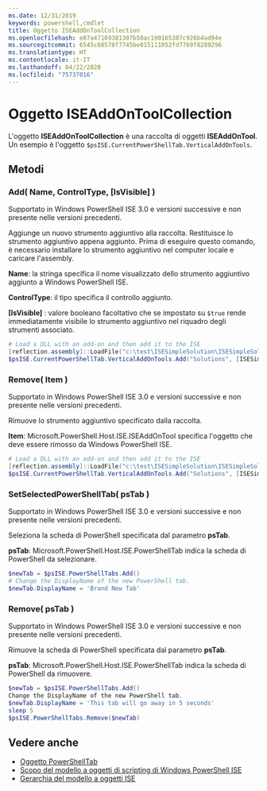 ```yaml
---
ms.date: 12/31/2019
keywords: powershell,cmdlet
title: Oggetto ISEAddOnToolCollection
ms.openlocfilehash: e07a47169381307b50ac190165307c926b4ad94e
ms.sourcegitcommit: 6545c60578f7745be015111052fd7769f8289296
ms.translationtype: HT
ms.contentlocale: it-IT
ms.lasthandoff: 04/22/2020
ms.locfileid: "75737016"
---
```

# <a name="the-iseaddontoolcollection-object"></a>Oggetto ISEAddOnToolCollection

L'oggetto **ISEAddOnToolCollection** è una raccolta di oggetti **ISEAddOnTool**. Un esempio è l'oggetto `$psISE.CurrentPowerShellTab.VerticalAddOnTools`.

## <a name="methods"></a>Metodi

### <a name="add-name-controltype-isvisible-"></a>Add\( Name, ControlType, \[IsVisible\] \)

Supportato in Windows PowerShell ISE 3.0 e versioni successive e non presente nelle versioni precedenti.

Aggiunge un nuovo strumento aggiuntivo alla raccolta. Restituisce lo strumento aggiuntivo appena aggiunto. Prima di eseguire questo comando, è necessario installare lo strumento aggiuntivo nel computer locale e caricare l'assembly.

**Name**: la stringa specifica il nome visualizzato dello strumento aggiuntivo aggiunto a Windows PowerShell ISE.

**ControlType**: il tipo specifica il controllo aggiunto.

**\[IsVisible\]** : valore booleano facoltativo che se impostato su `$true` rende immediatamente visibile lo strumento aggiuntivo nel riquadro degli strumenti associato.

```powershell
# Load a DLL with an add-on and then add it to the ISE
[reflection.assembly]::LoadFile("c:\test\ISESimpleSolution\ISESimpleSolution.dll")
$psISE.CurrentPowerShellTab.VerticalAddOnTools.Add("Solutions", [ISESimpleSolution.Solution], $true)
```

### <a name="remove-item-"></a>Remove\( Item \)

Supportato in Windows PowerShell ISE 3.0 e versioni successive e non presente nelle versioni precedenti.

Rimuove lo strumento aggiuntivo specificato dalla raccolta.

**Item**: Microsoft.PowerShell.Host.ISE.ISEAddOnTool specifica l'oggetto che deve essere rimosso da Windows PowerShell ISE.

```powershell
# Load a DLL with an add-on and then add it to the ISE
[reflection.assembly]::LoadFile("c:\test\ISESimpleSolution\ISESimpleSolution.dll")
$psISE.CurrentPowerShellTab.VerticalAddOnTools.Add("Solutions", [ISESimpleSolution.Solution], $true)
```

### <a name="setselectedpowershelltab-pstab-"></a>SetSelectedPowerShellTab\( psTab \)

Supportato in Windows PowerShell ISE 3.0 e versioni successive e non presente nelle versioni precedenti.

Seleziona la scheda di PowerShell specificata dal parametro **psTab**.

**psTab**: Microsoft.PowerShell.Host.ISE.PowerShellTab indica la scheda di PowerShell da selezionare.

```powershell
$newTab = $psISE.PowerShellTabs.Add()
# Change the DisplayName of the new PowerShell tab.
$newTab.DisplayName = 'Brand New Tab'
```

### <a name="remove-pstab-"></a>Remove\( psTab \)

Supportato in Windows PowerShell ISE 3.0 e versioni successive e non presente nelle versioni precedenti.

Rimuove la scheda di PowerShell specificata dal parametro **psTab**.

**psTab**: Microsoft.PowerShell.Host.ISE.PowerShellTab indica la scheda di PowerShell da rimuovere.

```powershell
$newTab = $psISE.PowerShellTabs.Add()
Change the DisplayName of the new PowerShell tab.
$newTab.DisplayName = 'This tab will go away in 5 seconds'
sleep 5
$psISE.PowerShellTabs.Remove($newTab)
```

## <a name="see-also"></a>Vedere anche

- [Oggetto PowerShellTab](The-PowerShellTab-Object.md)
- [Scopo del modello a oggetti di scripting di Windows PowerShell ISE](Purpose-of-the-Windows-PowerShell-ISE-Scripting-Object-Model.md)
- [Gerarchia del modello a oggetti ISE](The-ISE-Object-Model-Hierarchy.md)
